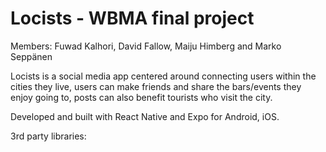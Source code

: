 # Locists - WBMA final project
Members: Fuwad Kalhori, David Fallow, Maiju Himberg and Marko Seppänen

Locists is a social media app centered around connecting users within the cities they live, users can make friends and share the bars/events they enjoy going to, posts can also benefit tourists who visit the city.

Developed and built with React Native and Expo for Android, iOS.

3rd party libraries:

